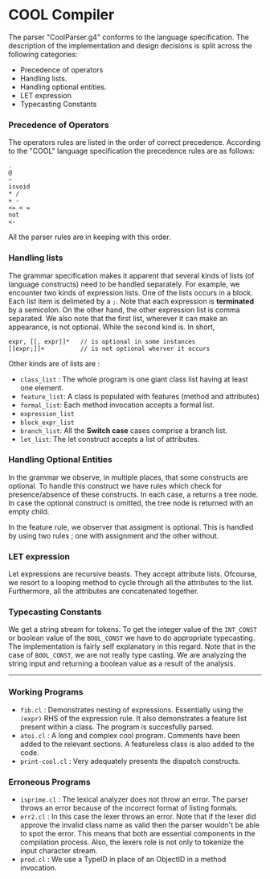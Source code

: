 # COOL Compiler #

The parser "CoolParser.g4" conforms to the language specification. The description of the implementation and design decisions
is split across the following categories:

  - Precedence of operators
  - Handling lists.
  - Handling optional entities.
  - LET expression
  - Typecasting Constants

### Precedence of Operators

The operators rules are listed in the order of correct precedence. According to the "COOL" language specification the precedence rules are as follows:

	.
	@
	~
	isvoid
	* /
	+ -
	<= < =
	not
	<-

All the parser rules are in keeping with this order.


### Handling lists

The grammar specification makes it apparent that several kinds of lists (of language constructs) need to be handled separately. For example, we encounter two kinds of expression lists. One of the lists occurs in a block. Each list item is delimeted by a `;`. Note that each expression is **terminated** by a semicolon.
On the other hand, the other expression list is comma separated. We also note that the first list, wherever it can make an appearance, is not optional. While the second kind is.
In short,

	expr, [[, expr]]* 	// is optional in some instances
	[[expr;]]+ 			// is not optional wherver it occurs

Other kinds are of lists are :

  - `class_list` : The whole program is one giant class list having at least one element.
  - `feature_list`: A class is populated with features (method and attributes)
  - `formal_list`: Each method invocation accepts a formal list.
  - `expression_list`
  - `block_expr_list`
  - `branch_list`: All the **Switch case** cases comprise a branch list.
  - `let_list`: The let construct accepts a list of attributes.


### Handling Optional Entities

In the grammar we observe, in multiple places, that some constructs are optional. To handle this construct we have rules which check for presence/absence of these constructs. In each case, a returns a tree node. In case the optional construct is omitted, the tree node is returned with an empty child.

In the feature rule, we observer that assigment is optional. This is handled by using two rules ; one with assignment and the other without.

### LET expression

Let expressions are recursive beasts. They accept attribute lists. Ofcourse, we resort to a looping method to cycle through all the attributes to the list. Furthermore, all the attributes are concatenated together.

### Typecasting Constants

We get a string stream for tokens. To get the integer value of the `INT_CONST` or boolean value of the `BOOL_CONST` we have to do appropriate typecasting. The implementation is fairly self explanatory in this regard. Note that in the case of `BOOL_CONST`, we are not really type casting. We are analyzing the string input and returning a boolean value as a result of the analysis.

* * *

### Working Programs

  - `fib.cl` : Demonstrates nesting of expressions. Essentially using the `(expr)` RHS of the expression rule. It also demonstrates a feature list present within a class. The program is succesfully parsed.
  - `atoi.cl` : A long and complex cool program. Comments have been added to the relevant sections. A featureless class is also added to the code.
  - `print-cool.cl` : Very adequately presents the dispatch constructs.

### Erroneous Programs

  - `isprime.cl` : The lexical analyzer does not throw an error. The parser throws an error because of the incorrect format of listing formals.
  - `err2.cl` : In this case the lexer throws an error. Note that if the lexer did approve the invalid class name as valid then the parser wouldn't be able to spot the error. This means that both are essential components in the compilation process. Also, the lexers role is not only to tokenize the input character stream.
  - `prod.cl` : We use a TypeID in place of an ObjectID in a method invocation.